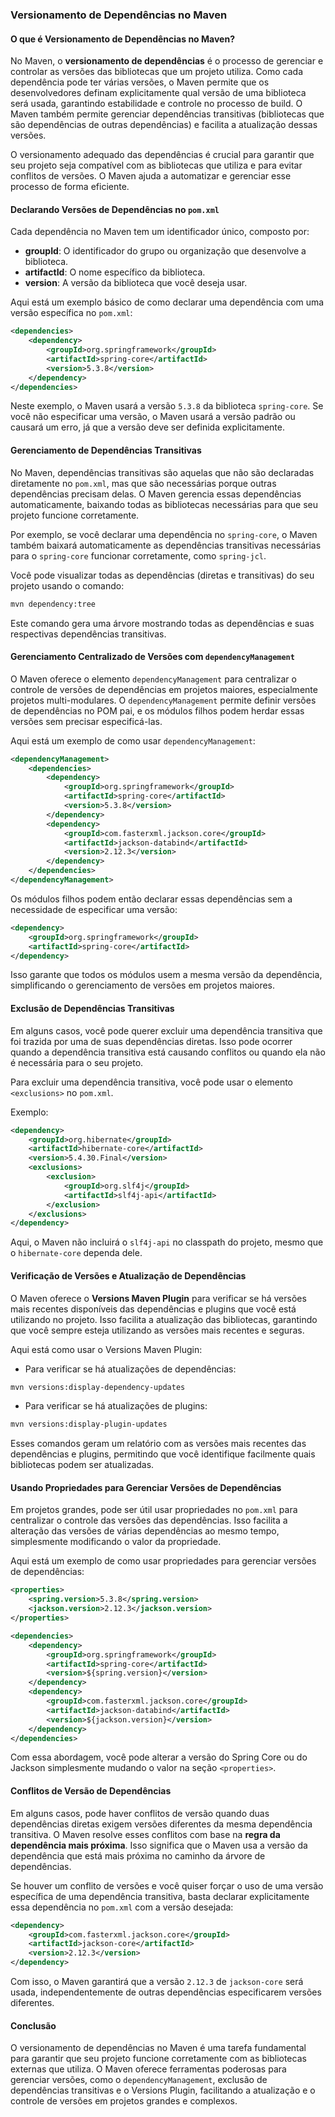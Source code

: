 ### **Versionamento de Dependências no Maven**

#### **O que é Versionamento de Dependências no Maven?**

No Maven, o **versionamento de dependências** é o processo de gerenciar e controlar as versões das bibliotecas que um projeto utiliza. Como cada dependência pode ter várias versões, o Maven permite que os desenvolvedores definam explicitamente qual versão de uma biblioteca será usada, garantindo estabilidade e controle no processo de build. O Maven também permite gerenciar dependências transitivas (bibliotecas que são dependências de outras dependências) e facilita a atualização dessas versões.

O versionamento adequado das dependências é crucial para garantir que seu projeto seja compatível com as bibliotecas que utiliza e para evitar conflitos de versões. O Maven ajuda a automatizar e gerenciar esse processo de forma eficiente.

#### **Declarando Versões de Dependências no `pom.xml`**

Cada dependência no Maven tem um identificador único, composto por:
- **groupId**: O identificador do grupo ou organização que desenvolve a biblioteca.
- **artifactId**: O nome específico da biblioteca.
- **version**: A versão da biblioteca que você deseja usar.

Aqui está um exemplo básico de como declarar uma dependência com uma versão específica no `pom.xml`:

```xml
<dependencies>
    <dependency>
        <groupId>org.springframework</groupId>
        <artifactId>spring-core</artifactId>
        <version>5.3.8</version>
    </dependency>
</dependencies>
```

Neste exemplo, o Maven usará a versão `5.3.8` da biblioteca `spring-core`. Se você não especificar uma versão, o Maven usará a versão padrão ou causará um erro, já que a versão deve ser definida explicitamente.

#### **Gerenciamento de Dependências Transitivas**

No Maven, dependências transitivas são aquelas que não são declaradas diretamente no `pom.xml`, mas que são necessárias porque outras dependências precisam delas. O Maven gerencia essas dependências automaticamente, baixando todas as bibliotecas necessárias para que seu projeto funcione corretamente.

Por exemplo, se você declarar uma dependência no `spring-core`, o Maven também baixará automaticamente as dependências transitivas necessárias para o `spring-core` funcionar corretamente, como `spring-jcl`.

Você pode visualizar todas as dependências (diretas e transitivas) do seu projeto usando o comando:

```bash
mvn dependency:tree
```

Este comando gera uma árvore mostrando todas as dependências e suas respectivas dependências transitivas.

#### **Gerenciamento Centralizado de Versões com `dependencyManagement`**

O Maven oferece o elemento `dependencyManagement` para centralizar o controle de versões de dependências em projetos maiores, especialmente projetos multi-modulares. O `dependencyManagement` permite definir versões de dependências no POM pai, e os módulos filhos podem herdar essas versões sem precisar especificá-las.

Aqui está um exemplo de como usar `dependencyManagement`:

```xml
<dependencyManagement>
    <dependencies>
        <dependency>
            <groupId>org.springframework</groupId>
            <artifactId>spring-core</artifactId>
            <version>5.3.8</version>
        </dependency>
        <dependency>
            <groupId>com.fasterxml.jackson.core</groupId>
            <artifactId>jackson-databind</artifactId>
            <version>2.12.3</version>
        </dependency>
    </dependencies>
</dependencyManagement>
```

Os módulos filhos podem então declarar essas dependências sem a necessidade de especificar uma versão:

```xml
<dependency>
    <groupId>org.springframework</groupId>
    <artifactId>spring-core</artifactId>
</dependency>
```

Isso garante que todos os módulos usem a mesma versão da dependência, simplificando o gerenciamento de versões em projetos maiores.

#### **Exclusão de Dependências Transitivas**

Em alguns casos, você pode querer excluir uma dependência transitiva que foi trazida por uma de suas dependências diretas. Isso pode ocorrer quando a dependência transitiva está causando conflitos ou quando ela não é necessária para o seu projeto.

Para excluir uma dependência transitiva, você pode usar o elemento `<exclusions>` no `pom.xml`.

Exemplo:

```xml
<dependency>
    <groupId>org.hibernate</groupId>
    <artifactId>hibernate-core</artifactId>
    <version>5.4.30.Final</version>
    <exclusions>
        <exclusion>
            <groupId>org.slf4j</groupId>
            <artifactId>slf4j-api</artifactId>
        </exclusion>
    </exclusions>
</dependency>
```

Aqui, o Maven não incluirá o `slf4j-api` no classpath do projeto, mesmo que o `hibernate-core` dependa dele.

#### **Verificação de Versões e Atualização de Dependências**

O Maven oferece o **Versions Maven Plugin** para verificar se há versões mais recentes disponíveis das dependências e plugins que você está utilizando no projeto. Isso facilita a atualização das bibliotecas, garantindo que você sempre esteja utilizando as versões mais recentes e seguras.

Aqui está como usar o Versions Maven Plugin:

- Para verificar se há atualizações de dependências:

```bash
mvn versions:display-dependency-updates
```

- Para verificar se há atualizações de plugins:

```bash
mvn versions:display-plugin-updates
```

Esses comandos geram um relatório com as versões mais recentes das dependências e plugins, permitindo que você identifique facilmente quais bibliotecas podem ser atualizadas.

#### **Usando Propriedades para Gerenciar Versões de Dependências**

Em projetos grandes, pode ser útil usar propriedades no `pom.xml` para centralizar o controle das versões das dependências. Isso facilita a alteração das versões de várias dependências ao mesmo tempo, simplesmente modificando o valor da propriedade.

Aqui está um exemplo de como usar propriedades para gerenciar versões de dependências:

```xml
<properties>
    <spring.version>5.3.8</spring.version>
    <jackson.version>2.12.3</jackson.version>
</properties>

<dependencies>
    <dependency>
        <groupId>org.springframework</groupId>
        <artifactId>spring-core</artifactId>
        <version>${spring.version}</version>
    </dependency>
    <dependency>
        <groupId>com.fasterxml.jackson.core</groupId>
        <artifactId>jackson-databind</artifactId>
        <version>${jackson.version}</version>
    </dependency>
</dependencies>
```

Com essa abordagem, você pode alterar a versão do Spring Core ou do Jackson simplesmente mudando o valor na seção `<properties>`.

#### **Conflitos de Versão de Dependências**

Em alguns casos, pode haver conflitos de versão quando duas dependências diretas exigem versões diferentes da mesma dependência transitiva. O Maven resolve esses conflitos com base na **regra da dependência mais próxima**. Isso significa que o Maven usa a versão da dependência que está mais próxima no caminho da árvore de dependências.

Se houver um conflito de versões e você quiser forçar o uso de uma versão específica de uma dependência transitiva, basta declarar explicitamente essa dependência no `pom.xml` com a versão desejada:

```xml
<dependency>
    <groupId>com.fasterxml.jackson.core</groupId>
    <artifactId>jackson-core</artifactId>
    <version>2.12.3</version>
</dependency>
```

Com isso, o Maven garantirá que a versão `2.12.3` de `jackson-core` será usada, independentemente de outras dependências especificarem versões diferentes.

#### **Conclusão**

O versionamento de dependências no Maven é uma tarefa fundamental para garantir que seu projeto funcione corretamente com as bibliotecas externas que utiliza. O Maven oferece ferramentas poderosas para gerenciar versões, como o `dependencyManagement`, exclusão de dependências transitivas e o Versions Plugin, facilitando a atualização e o controle de versões em projetos grandes e complexos.
